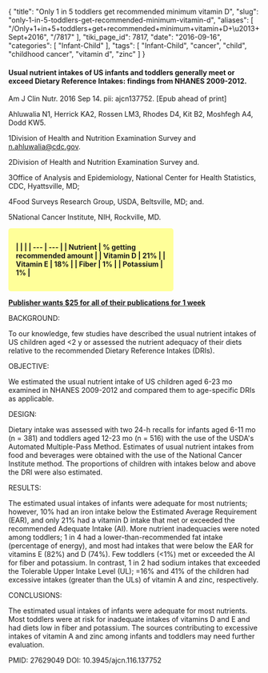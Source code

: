 {
    "title": "Only 1 in 5 toddlers get recommended minimum vitamin D",
    "slug": "only-1-in-5-toddlers-get-recommended-minimum-vitamin-d",
    "aliases": [
        "/Only+1+in+5+toddlers+get+recommended+minimum+vitamin+D+\u2013+Sept+2016",
        "/7817"
    ],
    "tiki_page_id": 7817,
    "date": "2016-09-16",
    "categories": [
        "Infant-Child"
    ],
    "tags": [
        "Infant-Child",
        "cancer",
        "child",
        "childhood cancer",
        "vitamin d",
        "zinc"
    ]
}


#### Usual nutrient intakes of US infants and toddlers generally meet or exceed Dietary Reference Intakes: findings from NHANES 2009-2012.

Am J Clin Nutr. 2016 Sep 14. pii: ajcn137752. <span>[Epub ahead of print]</span>

Ahluwalia N1, Herrick KA2, Rossen LM3, Rhodes D4, Kit B2, Moshfegh A4, Dodd KW5.

1Division of Health and Nutrition Examination Survey and n.ahluwalia@cdc.gov.

2Division of Health and Nutrition Examination Survey and.

3Office of Analysis and Epidemiology, National Center for Health Statistics, CDC, Hyattsville, MD;

4Food Surveys Research Group, USDA, Beltsville, MD; and.

5National Cancer Institute, NIH, Rockville, MD.

<div class="border" style="background-color:#FF9;padding:15px;margin:10px 0;border-radius:5px;width:300px">

 **| | |
| --- | --- |
| Nutrient | % getting <br>recommended amount |
| Vitamin D | 21% |
| Vitamin E | 18% |
| Fiber | 1% |
| Potassium | 1% |** 

</div>

 **[Publisher wants $25 for all of their publications for 1 week](http://ajcn.nutrition.org/content/early/2016/09/14/ajcn.116.137752.long)** 

BACKGROUND:

To our knowledge, few studies have described the usual nutrient intakes of US children aged <2 y or assessed the nutrient adequacy of their diets relative to the recommended Dietary Reference Intakes (DRIs).

OBJECTIVE:

We estimated the usual nutrient intake of US children aged 6-23 mo examined in NHANES 2009-2012 and compared them to age-specific DRIs as applicable.

DESIGN:

Dietary intake was assessed with two 24-h recalls for infants aged 6-11 mo (n = 381) and toddlers aged 12-23 mo (n = 516) with the use of the USDA's Automated Multiple-Pass Method. Estimates of usual nutrient intakes from food and beverages were obtained with the use of the National Cancer Institute method. The proportions of children with intakes below and above the DRI were also estimated.

RESULTS:

The estimated usual intakes of infants were adequate for most nutrients; however, 10% had an iron intake below the Estimated Average Requirement (EAR), and only 21% had a vitamin D intake that met or exceeded the recommended Adequate Intake (AI). More nutrient inadequacies were noted among toddlers; 1 in 4 had a lower-than-recommended fat intake (percentage of energy), and most had intakes that were below the EAR for vitamins E (82%) and D (74%). Few toddlers (<1%) met or exceeded the AI for fiber and potassium. In contrast, 1 in 2 had sodium intakes that exceeded the Tolerable Upper Intake Level (UL); =16% and 41% of the children had excessive intakes (greater than the ULs) of vitamin A and zinc, respectively.

CONCLUSIONS:

The estimated usual intakes of infants were adequate for most nutrients. Most toddlers were at risk for inadequate intakes of vitamins D and E and had diets low in fiber and potassium. The sources contributing to excessive intakes of vitamin A and zinc among infants and toddlers may need further evaluation.

PMID: 27629049 DOI: 10.3945/ajcn.116.137752